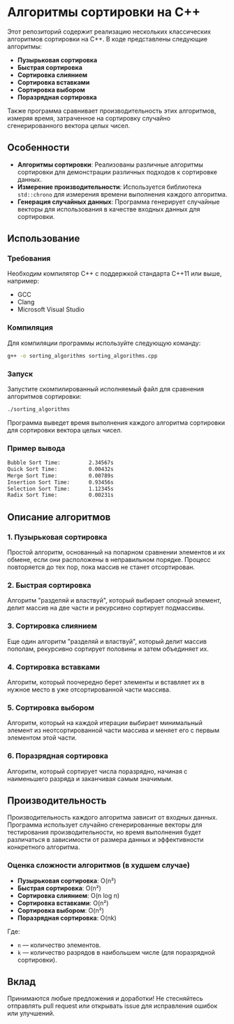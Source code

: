 # Алгоритмы сортировки на C++

Этот репозиторий содержит реализацию нескольких классических алгоритмов сортировки на C++. В коде представлены следующие алгоритмы:

- **Пузырьковая сортировка**
- **Быстрая сортировка**
- **Сортировка слиянием**
- **Сортировка вставками**
- **Сортировка выбором**
- **Поразрядная сортировка**

Также программа сравнивает производительность этих алгоритмов, измеряя время, затраченное на сортировку случайно сгенерированного вектора целых чисел.

## Особенности

- **Алгоритмы сортировки**: Реализованы различные алгоритмы сортировки для демонстрации различных подходов к сортировке данных.
- **Измерение производительности**: Используется библиотека `std::chrono` для измерения времени выполнения каждого алгоритма.
- **Генерация случайных данных**: Программа генерирует случайные векторы для использования в качестве входных данных для сортировки.

## Использование

### Требования

Необходим компилятор C++ с поддержкой стандарта C++11 или выше, например:

- GCC
- Clang
- Microsoft Visual Studio

### Компиляция

Для компиляции программы используйте следующую команду:

```bash
g++ -o sorting_algorithms sorting_algorithms.cpp
```

### Запуск

Запустите скомпилированный исполняемый файл для сравнения алгоритмов сортировки:

```bash
./sorting_algorithms
```

Программа выведет время выполнения каждого алгоритма сортировки для сортировки вектора целых чисел.

### Пример вывода

```bash
Bubble Sort Time:         2.34567s
Quick Sort Time:          0.00432s
Merge Sort Time:          0.00789s
Insertion Sort Time:      0.93456s
Selection Sort Time:      1.12345s
Radix Sort Time:          0.00231s
```

## Описание алгоритмов

### 1. Пузырьковая сортировка
Простой алгоритм, основанный на попарном сравнении элементов и их обмене, если они расположены в неправильном порядке. Процесс повторяется до тех пор, пока массив не станет отсортирован.

### 2. Быстрая сортировка
Алгоритм "разделяй и властвуй", который выбирает опорный элемент, делит массив на две части и рекурсивно сортирует подмассивы.

### 3. Сортировка слиянием
Еще один алгоритм "разделяй и властвуй", который делит массив пополам, рекурсивно сортирует половины и затем объединяет их.

### 4. Сортировка вставками
Алгоритм, который поочередно берет элементы и вставляет их в нужное место в уже отсортированной части массива.

### 5. Сортировка выбором
Алгоритм, который на каждой итерации выбирает минимальный элемент из неотсортированной части массива и меняет его с первым элементом этой части.

### 6. Поразрядная сортировка
Алгоритм, который сортирует числа поразрядно, начиная с наименьшего разряда и заканчивая самым значимым.

## Производительность

Производительность каждого алгоритма зависит от входных данных. Программа использует случайно сгенерированные векторы для тестирования производительности, но время выполнения будет различаться в зависимости от размера данных и эффективности конкретного алгоритма.

### Оценка сложности алгоритмов (в худшем случае)

- **Пузырьковая сортировка**: O(n²)
- **Быстрая сортировка**: O(n²)
- **Сортировка слиянием**: O(n log n)
- **Сортировка вставками**: O(n²)
- **Сортировка выбором**: O(n²)
- **Поразрядная сортировка**: O(nk)

Где:
- `n` — количество элементов.
- `k` — количество разрядов в наибольшем числе (для поразрядной сортировки).

## Вклад

Принимаются любые предложения и доработки! Не стесняйтесь отправлять pull request или открывать issue для исправления ошибок или улучшений.

